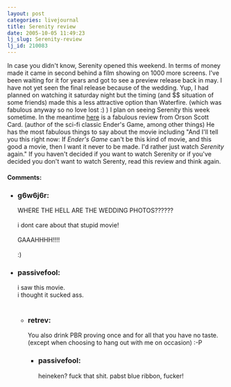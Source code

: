 ```yaml
---
layout: post
categories: livejournal
title: Serenity review
date: 2005-10-05 11:49:23
lj_slug: Serenity-review
lj_id: 210083
---
```

In case you didn't know, Serenity opened this weekend. In terms of money made it came in second behind a film showing on 1000 more screens. I've been waiting for it for years and got to see a preview release back in may. I have not yet seen the final release because of the wedding. Yup, I had planned on watching it saturday night but the timing (and $$ situation of some friends) made this a less attractive option than Waterfire. (which was fabulous anyway so no love lost :) ) I plan on seeing Serenity this week sometime. In the meantime [here](http://www.hatrack.com/osc/reviews/everything/2005-09-30-extra.shtml) is a fabulous review from Orson Scott Card. (author of the sci-fi classic Ender's Game, among other things) He has the most fabulous things to say about the movie including "And I'll tell you this right now: If _Ender's Game_ can't be this kind of movie, and this good a movie, then I want it never to be made. I'd rather just watch _Serenity_ again." If you haven't decided if you want to watch Serenity or if you've decided you don't want to watch Serenty, read this review and think again.


<div id="comments"><h4>Comments:</h4><div class="lj-comments"><ul>
<li><h3>g6w6j6r: </h3>
<a id="comment-523"></a>
<p>WHERE THE HELL ARE THE WEDDING PHOTOS??????<br>
<br>
i dont care about that stupid movie!<br>
<br>
GAAAHHHH!!!!<br>
<br>
:)</p>
</li>
<li><h3>passivefool: </h3>
<a id="comment-524"></a>
<p>i saw this movie.<br>
i thought it sucked ass.<br>
<br></p>
<ul>
<li><h3>retrev: </h3>
<a id="comment-528"></a>
<p>You also drink PBR proving once and for all that you have no taste. (except when choosing to hang out with me on occasion) :-P</p>
<ul>
<li><h3>passivefool: </h3>
<a id="comment-529"></a>
<p>heineken?  fuck that shit.  pabst blue ribbon, fucker!</p>
</li>
</ul>
</li>
</ul>
</li>
</ul></div></div>
